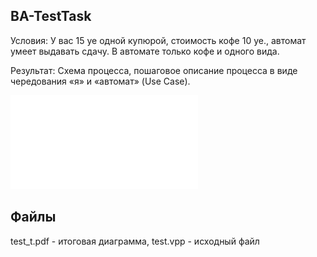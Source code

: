 ## BA-TestTask
Условия: У вас 15 уе одной купюрой, стоимость кофе 10 уе., автомат умеет выдавать сдачу.
В автомате только кофе и одного вида.

Результат: Схема процесса, пошаговое описание процесса в виде чередования «я» и
«автомат» (Use Case).

![test_t.pdf](test_t.pdf)

## Файлы
test_t.pdf - итоговая диаграмма, test.vpp - исходный файл
